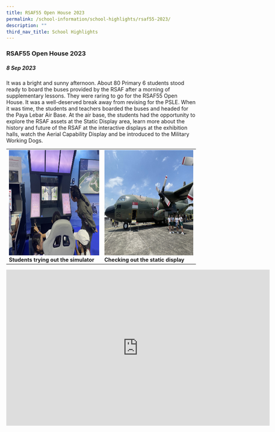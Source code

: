 ```yaml
---
title: RSAF55 Open House 2023
permalink: /school-information/school-highlights/rsaf55-2023/
description: ""
third_nav_title: School Highlights
---
```

### RSAF55 Open House 2023

##### 8 Sep 2023

It was a bright and sunny afternoon. About 80 Primary 6 students stood ready to board the buses provided by the RSAF after a morning of supplementary lessons. They were raring to go for the RSAF55 Open House. It was a well-deserved break away from revising for the PSLE. When it was time, the students and teachers boarded the buses and headed for the Paya Lebar Air Base. At the air base, the students had the opportunity to explore the RSAF assets at the Static Display area, learn more about the history and future of the RSAF at the interactive displays at the exhibition halls, watch the Aerial Capability Display and be introduced to the Military Working Dogs.

<table>
<tbody><tr>
		<td><img alt="rsaf01" src="/images/RSAF55%20Open%20House%202023/trying%20out%20the%20simulator.JPG" style="width:450px;height:280px;"><b>Students trying out the simulator</b></td>
		<td><img alt="rsaf02" src="/images/RSAF55%20Open%20House%202023/checking%20out%20the%20static%20display.JPG" style="width:450px;height:280px;"><b>Checking out the static display</b></td>
</tr></tbody></table>

<center><iframe allowfullscreen="" allow="accelerometer; autoplay; clipboard-write; encrypted-media; gyroscope; picture-in-picture; web-share" frameborder="0" title="YouTube video player" src="https://www.youtube.com/embed/-WQjRGxt3mk?si=WrlhHTPik72Tcfti" height="415" width="700"></iframe><!--.center--></center>